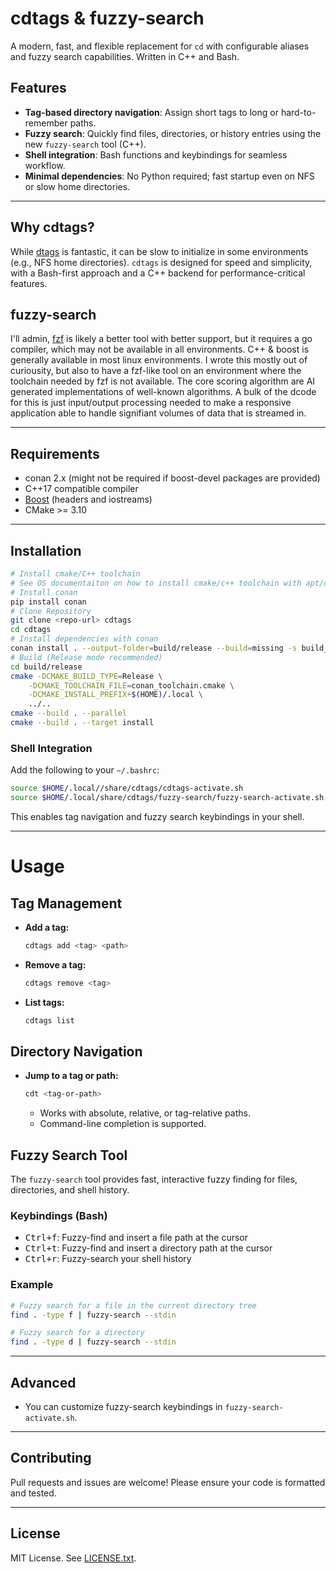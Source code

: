 # cdtags & fuzzy-search

A modern, fast, and flexible replacement for `cd` with configurable aliases and
fuzzy search capabilities. Written in C++ and Bash.

## Features
- **Tag-based directory navigation**: Assign short tags to long or hard-to-remember paths.
- **Fuzzy search**: Quickly find files, directories, or history entries using the new `fuzzy-search` tool (C++).
- **Shell integration**: Bash functions and keybindings for seamless workflow.
- **Minimal dependencies**: No Python required; fast startup even on NFS or slow home directories. 

---

## Why cdtags?

While [dtags](https://github.com/joowani/dtags) is fantastic, it can be slow to
initialize in some environments (e.g., NFS home directories). `cdtags` is
designed for speed and simplicity, with a Bash-first approach and a C++ backend
for performance-critical features.

## fuzzy-search

I'll admin, [fzf](https://github.com/junegunn/fzf) is likely a better tool with
better support, but it requires a go compiler, which may not be available in all
environments.   C++ & boost is generally available in most linux environments.
I wrote this mostly out of curiousity, but also to have a fzf-like tool on an
environment where the toolchain needed by fzf is not available.  The core
scoring algorithm are AI generated implementations of well-known algorithms.   A
bulk of the dcode for this is just input/output processing needed to make a
responsive application able to handle signifiant volumes of data that is
streamed in.

---

## Requirements
- conan 2.x (might not be required if boost-devel packages are provided)
- C++17 compatible compiler
- [Boost](https://www.boost.org/) (headers and iostreams)
- CMake >= 3.10

---

## Installation

```sh
# Install cmake/C++ toolchain
# See OS documentaiton on how to install cmake/c++ toolchain with apt/dnf
# Install conan
pip install conan
# Clone Repository
git clone <repo-url> cdtags
cd cdtags
# Install dependencies with conan
conan install . --output-folder=build/release --build=missing -s build_type=Release
# Build (Release mode recommended)
cd build/release
cmake -DCMAKE_BUILD_TYPE=Release \
    -DCMAKE_TOOLCHAIN_FILE=conan_toolchain.cmake \
    -DCMAKE_INSTALL_PREFIX+$(HOME)/.local \
    ../..
cmake --build . --parallel 
cmake --build . --target install
```

### Shell Integration
Add the following to your `~/.bashrc`:
```sh
source $HOME/.local//share/cdtags/cdtags-activate.sh
source $HOME/.local/share/cdtags/fuzzy-search/fuzzy-search-activate.sh
```

This enables tag navigation and fuzzy search keybindings in your shell.

---

# Usage

## Tag Management
- **Add a tag:**
  ```sh
  cdtags add <tag> <path>
  ```
- **Remove a tag:**
  ```sh
  cdtags remove <tag>
  ```
- **List tags:**
  ```sh
  cdtags list
  ```

## Directory Navigation
- **Jump to a tag or path:**
  ```sh
  cdt <tag-or-path>
  ```
  - Works with absolute, relative, or tag-relative paths.
  - Command-line completion is supported.

## Fuzzy Search Tool

The `fuzzy-search` tool provides fast, interactive fuzzy finding for files, directories, and shell history.

### Keybindings (Bash)
- <kbd>Ctrl+f</kbd>: Fuzzy-find and insert a file path at the cursor
- <kbd>Ctrl+t</kbd>: Fuzzy-find and insert a directory path at the cursor
- <kbd>Ctrl+r</kbd>: Fuzzy-search your shell history

### Example
```sh
# Fuzzy search for a file in the current directory tree
find . -type f | fuzzy-search --stdin

# Fuzzy search for a directory
find . -type d | fuzzy-search --stdin
```

---

## Advanced
- You can customize fuzzy-search keybindings in `fuzzy-search-activate.sh`.

---

## Contributing
Pull requests and issues are welcome! Please ensure your code is formatted and tested.

---

## License
MIT License. See [LICENSE.txt](LICENSE.txt).
